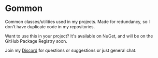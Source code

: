 # Gommon

Common classes/utilities used in my projects. Made for redundancy, so I don't have duplicate code in my repositories.

Want to use this in your project? It's available on NuGet, and will be on the GitHub Package Registry soon.

Join my [Discord](https://discord.gg/H8bcFr2) for questions or suggestions or just general chat.
